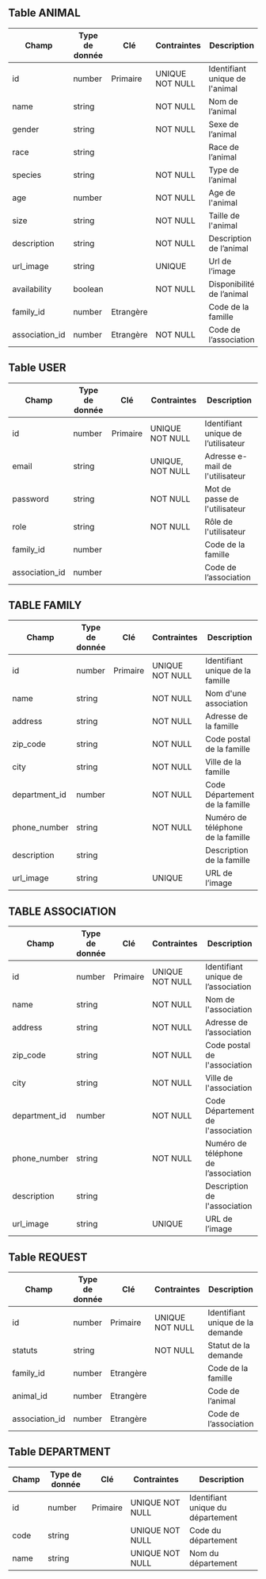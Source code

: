 ## Table ANIMAL

| **Champ**      | **Type de donnée** | **Clé**   | **Contraintes** | **Description**                |
| -------------- | ------------------ | --------- | --------------- | ------------------------------ |
| id             | number             | Primaire  | UNIQUE NOT NULL | Identifiant unique de l'animal |
| name           | string             |           | NOT NULL        | Nom de l’animal                |
| gender         | string             |           | NOT NULL        | Sexe de l’animal               |
| race           | string             |           |                 | Race de l’animal               |
| species        | string             |           | NOT NULL        | Type de l’animal               |
| age            | number             |           | NOT NULL        | Age de l'animal                |
| size           | string             |           | NOT NULL        | Taille de l'animal             |
| description    | string             |           | NOT NULL        | Description de l’animal        |
| url_image      | string             |           | UNIQUE          | Url de l’image                 |
| availability   | boolean            |           | NOT NULL        | Disponibilité de l’animal      |
| family_id      | number             | Etrangère |                 | Code de la famille             |
| association_id | number             | Etrangère | NOT NULL        | Code de l’association          |

## Table USER

| **Champ**      | **Type de donnée** | **Clé**  | **Contraintes**  | **Description**                     |
| -------------- | ------------------ | -------- | ---------------- | ----------------------------------- |
| id             | number             | Primaire | UNIQUE NOT NULL  | Identifiant unique de l’utilisateur |
| email          | string             |          | UNIQUE, NOT NULL | Adresse e-mail de l'utilisateur     |
| password       | string             |          | NOT NULL         | Mot de passe de l'utilisateur       |
| role           | string             |          | NOT NULL         | Rôle de l'utilisateur               |
| family_id      | number             |          |                  | Code de la famille                  |
| association_id | number             |          |                  | Code de l’association               |

## TABLE FAMILY

| **Champ**     | **Type de donnée** | **Clé**  | **Contraintes** | **Description**                   |
| ------------- | ------------------ | -------- | --------------- | --------------------------------- |
| id            | number             | Primaire | UNIQUE NOT NULL | Identifiant unique de la famille  |
| name          | string             |          | NOT NULL        | Nom d'une association             |
| address       | string             |          | NOT NULL        | Adresse de la famille             |
| zip_code      | string             |          | NOT NULL        | Code postal de la famille         |
| city          | string             |          | NOT NULL        | Ville de la famille               |
| department_id | number             |          | NOT NULL        | Code Département de la famille    |
| phone_number  | string             |          | NOT NULL        | Numéro de téléphone de la famille |
| description   | string             |          |                 | Description de la famille         |
| url_image     | string             |          | UNIQUE          | URL de l’image                    |

## TABLE ASSOCIATION

| **Champ**     | **Type de donnée** | **Clé**  | **Contraintes** | **Description**                      |
| ------------- | ------------------ | -------- | --------------- | ------------------------------------ |
| id            | number             | Primaire | UNIQUE NOT NULL | Identifiant unique de l’association  |
| name          | string             |          | NOT NULL        | Nom de l'association                 |
| address       | string             |          | NOT NULL        | Adresse de l’association             |
| zip_code      | string             |          | NOT NULL        | Code postal de l'association         |
| city          | string             |          | NOT NULL        | Ville de l'association               |
| department_id | number             |          | NOT NULL        | Code Département de l'association    |
| phone_number  | string             |          | NOT NULL        | Numéro de téléphone de l’association |
| description   | string             |          |                 | Description de l'association         |
| url_image     | string             |          | UNIQUE          | URL de l’image                       |

## Table REQUEST

| **Champ**      | **Type de donnée** | **Clé**   | **Contraintes** | **Description**                  |
| -------------- | ------------------ | --------- | --------------- | -------------------------------- |
| id             | number             | Primaire  | UNIQUE NOT NULL | Identifiant unique de la demande |
| statuts        | string             |           | NOT NULL        | Statut de la demande             |
| family_id      | number             | Etrangère |                 | Code de la famille               |
| animal_id      | number             | Etrangère |                 | Code de l’animal                 |
| association_id | number             | Etrangère |                 | Code de l’association            |

## Table DEPARTMENT

| **Champ** | **Type de donnée** | **Clé**  | **Contraintes** | **Description**                   |
| --------- | ------------------ | -------- | --------------- | --------------------------------- |
| id        | number             | Primaire | UNIQUE NOT NULL | Identifiant unique du département |
| code      | string             |          | UNIQUE NOT NULL | Code du département               |
| name      | string             |          | UNIQUE NOT NULL | Nom du département                |
